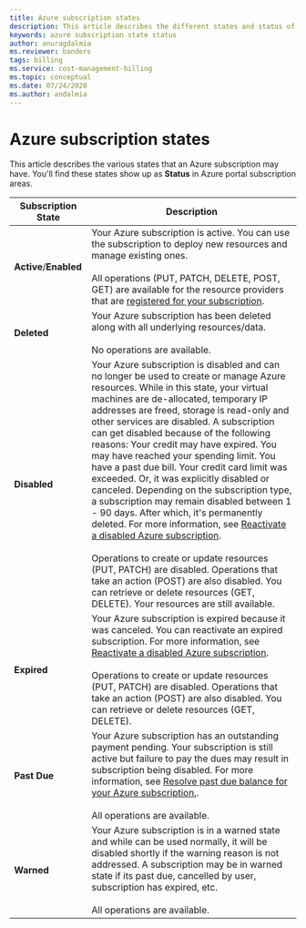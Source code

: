 ```yaml
---
title: Azure subscription states
description: This article describes the different states and status of an Azure subscription.
keywords: azure subscription state status
author: anuragdalmia
ms.reviewer: banders
tags: billing
ms.service: cost-management-billing
ms.topic: conceptual
ms.date: 07/24/2020
ms.author: andalmia
---
```


# Azure subscription states

This article describes the various states that an Azure subscription may have. You'll find these states show up as **Status** in Azure portal subscription areas.

| Subscription State | Description |
|-------------| ----------------|
| **Active**/**Enabled** | Your Azure subscription is active. You can use the subscription to deploy new resources and manage existing ones.<br><br>All operations (PUT, PATCH, DELETE, POST, GET) are available for the resource providers that are [registered for your subscription](../../azure-resource-manager/management/resource-providers-and-types.md#azure-portal). |
| **Deleted** | Your Azure subscription has been deleted along with all underlying resources/data.<br><br>No operations are available. |
| **Disabled** | Your Azure subscription is disabled and can no longer be used to create or manage Azure resources. While in this state, your virtual machines are de-allocated, temporary IP addresses are freed, storage is read-only and other services are disabled. A subscription can get disabled because of the following reasons: Your credit may have expired. You may have reached your spending limit. You have a past due bill. Your credit card limit was exceeded. Or, it was explicitly disabled or canceled. Depending on the subscription type, a subscription may remain disabled between 1 - 90 days. After which, it's permanently deleted. For more information, see [Reactivate a disabled Azure subscription](subscription-disabled.md).<br><br>Operations to create or update resources (PUT, PATCH) are disabled. Operations that take an action (POST) are also disabled. You can retrieve or delete resources (GET, DELETE). Your resources are still available. |
| **Expired** | Your Azure subscription is expired because it was canceled. You can reactivate an expired subscription. For more information, see [Reactivate a disabled Azure subscription](subscription-disabled.md).<br><br>Operations to create or update resources (PUT, PATCH) are disabled. Operations that take an action (POST) are also disabled. You can retrieve or delete resources (GET, DELETE).|
| **Past Due** | Your Azure subscription has an outstanding payment pending. Your subscription is still active but failure to pay the dues may result in subscription being disabled. For more information, see [Resolve past due balance for your Azure subscription.](resolve-past-due-balance.md).<br><br>All operations are available. |
| **Warned** | Your Azure subscription is in a warned state and while can be used normally, it will be disabled shortly if the warning reason is not addressed. A subscription may be in warned state if its past due, cancelled by user, subscription has expired, etc.<br><br>All operations are available. |
